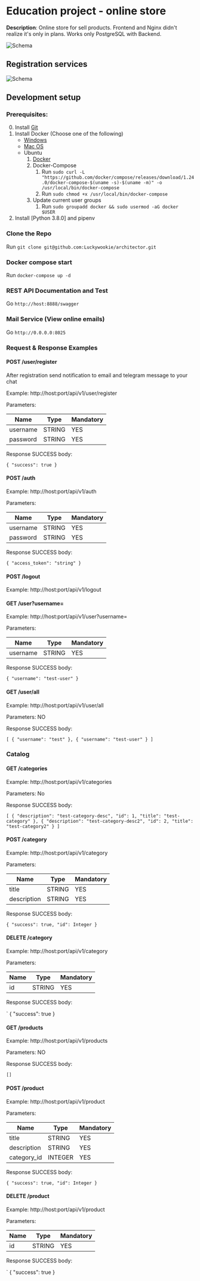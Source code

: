 # Education project - online store

**Description**: Online store for sell products.
Frontend and Nginx didn't realize it's only in plans. Works only PostgreSQL with Backend.

![Schema](market.png)

## Registration services
![Schema](registration.png)

## Development setup

### Prerequisites:

0) Install [Git](https://git-scm.com/book/en/v2/Getting-Started-Installing-Git)
1) Install Docker (Choose one of the following)
    * [Windows](https://hub.docker.com/editions/community/docker-ce-desktop-windows)
    * [Mac OS](https://hub.docker.com/editions/community/docker-ce-desktop-mac)
    * Ubuntu
        1) [Docker](https://docs.docker.com/install/linux/docker-ce/ubuntu/)
        2) Docker-Compose    
            1) Run `sudo curl -L "https://github.com/docker/compose/releases/download/1.24.0/docker-compose-$(uname -s)-$(uname -m)" -o /usr/local/bin/docker-compose`
            2) Run `sudo chmod +x /usr/local/bin/docker-compose`
        3) Update current user groups
            1) Run `sudo groupadd docker && sudo usermod -aG docker $USER`
2) Install [Python 3.8.0] and pipenv

### Clone the Repo

Run `git clone git@github.com:Luckywookie/architector.git`


### Docker compose start

Run `docker-compose up -d`


### REST API Documentation and Test

Go `http://host:8888/swagger`

### Mail Service (View online emails)

Go `http://0.0.0.0:8025`

### Request & Response Examples

#### POST /user/register

After registration send notification to email and telegram message to your chat 

Example: http://host:port/api/v1/user/register

Parameters:

|   **Name**    |   **Type**    | **Mandatory** |
| ------------- | ------------- | ------------- |
|   username    |    STRING     |      YES      |
|   password    |    STRING     |      YES      |

Response SUCCESS body:

`
{
    "success": true
}
`

#### POST /auth

Example: http://host:port/api/v1/auth

Parameters:

|   **Name**    |   **Type**    | **Mandatory** |
| ------------- | ------------- | ------------- |
|   username    |    STRING     |      YES      |
|   password    |    STRING     |      YES      |

Response SUCCESS body:

`
{
    "access_token": "string"
}
`

#### POST /logout

Example: http://host:port/api/v1/logout


#### GET /user?username=<username>

Example: http://host:port/api/v1/user?username=<username>

Parameters:

|   **Name**    |   **Type**    | **Mandatory** |
| ------------- | ------------- | ------------- |
|   username    |    STRING     |      YES      |

Response SUCCESS body:

`
{
    "username": "test-user"
}
`


#### GET /user/all

Example: http://host:port/api/v1/user/all

Parameters: NO

Response SUCCESS body:

`
[
    {
        "username": "test"
    },
    {
        "username": "test-user"
    }
]
`

### Catalog

#### GET /categories

Example: http://host:port/api/v1/categories

Parameters: No

Response SUCCESS body:

`
[
    {
        "description": "test-category-desc",
        "id": 1,
        "title": "test-category"
    },
    {
        "description": "test-category-desc2",
        "id": 2,
        "title": "test-category2"
    }
]
`


#### POST /category

Example: http://host:port/api/v1/category

Parameters: 

|   **Name**    |   **Type**    | **Mandatory** |
| ------------- | ------------- | ------------- |
|   title    |    STRING     |      YES      |
|   description    |    STRING     |      YES      |


Response SUCCESS body:

`
{
    "success": true, "id": Integer
}
`

#### DELETE /category

Example: http://host:port/api/v1/category

Parameters: 

|   **Name**    |   **Type**    | **Mandatory** |
| ------------- | ------------- | ------------- |
|   id    |    STRING     |      YES      |


Response SUCCESS body:

`
{
    "success": true
}



#### GET /products

Example: http://host:port/api/v1/products

Parameters: NO

Response SUCCESS body:

`
[]
`


#### POST /product

Example: http://host:port/api/v1/product

Parameters: 

|   **Name**    |   **Type**    | **Mandatory** |
| ------------- | ------------- | ------------- |
|   title    |    STRING     |      YES      |
|   description    |    STRING     |      YES      |
|   category_id    |    INTEGER     |      YES      |


Response SUCCESS body:

`
{
    "success": true, "id": Integer
}
`

#### DELETE /product

Example: http://host:port/api/v1/product

Parameters: 

|   **Name**    |   **Type**    | **Mandatory** |
| ------------- | ------------- | ------------- |
|   id    |    STRING     |      YES      |


Response SUCCESS body:

`
{
    "success": true
}

